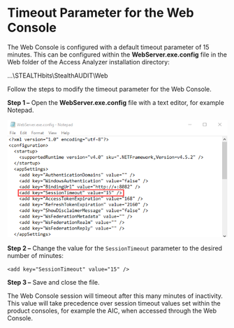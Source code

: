 # Timeout Parameter for the Web Console

The Web Console is configured with a default timeout parameter of 15 minutes. This can be configured within the __WebServer.exe.config__ file in the Web folder of the Access Analyzer installation directory:

…\STEALTHbits\StealthAUDIT\Web

Follow the steps to modify the timeout parameter for the Web Console.

__Step 1 –__ Open the __WebServer.exe.config__ file with a text editor, for example Notepad.

![WebServer.exe.config file in Notepad](/static/img/product_docs/accessanalyzer/accessanalyzer/enterpriseauditor/install/application/reports/webserverexeconfigtimeout.png)

__Step 2 –__ Change the value for the ```SessionTimeout``` parameter to the desired number of minutes:

```
<add key="SessionTimeout" value="15" />
```

__Step 3 –__ Save and close the file.

The Web Console session will timeout after this many minutes of inactivity. This value will take precedence over session timeout values set within the product consoles, for example the AIC, when accessed through the Web Console.
